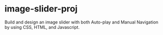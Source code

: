 # image-slider-proj
Build and design an image slider with both Auto-play and Manual Navigation by using CSS, HTML, and Javascript.
